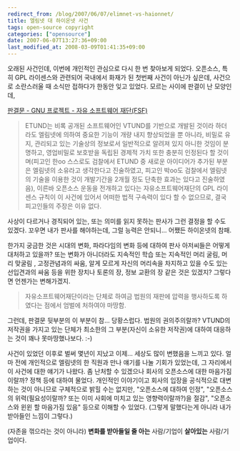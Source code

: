```yaml
---
redirect_from: /blog/2007/06/07/elimnet-vs-haionnet/
title: 엘림넷 대 하이온넷 사건
tags: open-source copyright
categories: ["opensource"]
date: 2007-06-07T13:27:36+09:00
last_modified_at: 2008-03-09T01:41:35+09:00
---
```

오래된 사건인데, 이번에 개인적인 관심으로 다시 한 번 찾아보게 되었다.
오픈소스, 특히 GPL 라이센스와 관련되어 국내에서 화재가 된 첫번째 사건이
아닌가 싶은데, 사건으로 소란스러울 때 소식만 접하다가 한동안 잊고 있었다.
모르는 사이에 판결이 난 모양인데,

[판결문 - GNU 프로젝트 - 자유 소프트웨어 재단(FSF)](http://korea.gnu.org/gv/sentence.html)

> ETUND는 비록 공개된 소프트웨어인 VTUND를 기반으로 개발된 것이라 하더라도
> 엘림넷에 의하여 중요한 기능이 개량 내지 향상되었을 뿐 아니라, 비밀로 유지,
> 관리되고 있는 기술상의 정보로서 일반적으로 알려져 있지 아니한 것임이
> 분명하고, 영업비밀로 보호받을 독립된 경제적 가치 또한 충분히 인정된다
> 할 것이며(피고인 한oo 스스로도 검찰에서 ETUND 중 새로운 아이디어가 추가된
> 부분은 엘림넷의 소유라고 생각한다고 진술하였고, 피고인 박oo도 검찰에서
> 엘림넷의 기술을 이용한 것이 개발기간을 2개월 정도 단축한 효과는 있다고
> 진술하였음), 이른바 오픈소스 운동을 전개하고 있다는 자유소프트웨어재단의
> GPL 라이센스 규칙이 이 사건에 있어서 어떠한 법적 구속력이 있다 할 수
> 없으므로, 결국 피고인들의 주장은 이유 없다.

사상이 다르거나 경직되어 있는, 또는 의미를 읽지 못하는 판사가 그런 결정을 할
수도 있겠다. 꼬우면 내가 판사를 해야하는데, 그럴 능력은 안되니... 어쨌든
하이온넷의 참패.

한가지 궁금한 것은 시대의 변화, 파라다임의 변화 등에 대하여 판사 아저씨들은
어떻게 대처하고 있을까? 또는 변화가 아니더라도 지속적인 학습 또는 지속적인
머리 굴림, 머리 맞굴림 , 고정관념과의 싸움, 알게 모르게 자신의 머리속을
차지하고 있을 수도 있는 선입견과의 싸움 등을 위한 장치나 토론의 장, 정보
교환의 장 같은 것은 있겠지? 그렇다면 언젠가는 변해가겠지.

> 자유소프트웨어재단이라는 단체로 하여금 법원의 재판에 압력을 행사하도록
> 하였다는 점에서 엄벌에 처하여야 마땅함.

그런데, 판결문 뒷부분의 이 부분이 참... 당황스럽다. 법원의 권의주의랄까?
VTUND의 저작권을 가지고 있는 단체가 최소한의 그 부분(자신이 소유한 저작권)에
대하여 대응하는 것이 꽤나 못마땅했나보다. :-)

사건이 있었던 이후로 벌써 몇년이 지났고 이제... 세상도 많이 변했음을 느끼고
있다. 얼마 전에 개인적으로 엘림넷의 한 직원과 만나 얘기를 나눌 기회가
있었는데, 그 자리에서 이 사건에 대한 얘기가 나왔다. 좀 난처할 수 있겠으나
회사의 오픈소스에 대한 마음가짐이랄까? 정책 등에 대하여 물었다. 개인적인
이야기이고 회사의 입장을 공식적으로 대변하는 것이 아니므로 구체적으로 밝힐
수는 없지만, "오픈소스에 대하여 인정", "오픈소스의 위력(필요성이랄까? 또는
이미 사회에 미치고 있는 영향력이랄까?)을 절감", "오픈소스와 윈윈 할
마음가짐 있음" 등으로 이해할 수 있었다. (그렇게 말했다는게 아니라 내가
받아들인 느낌이 그렇다.)

(자존을 꺾으라는 것이 아니라) **변화를 받아들일 줄 아는** 사람/기업이
**살아있는** 사람/기업이다.

